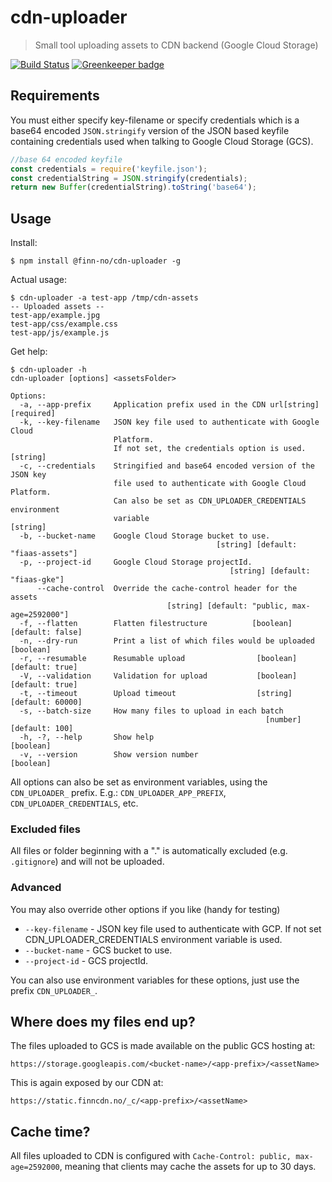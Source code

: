 # cdn-uploader

> Small tool uploading assets to CDN backend (Google Cloud Storage)

[![Build Status](https://travis-ci.org/finn-no/cdn-uploader.svg?branch=master)](https://travis-ci.org/finn-no/cdn-uploader)
[![Greenkeeper badge](https://badges.greenkeeper.io/finn-no/cdn-uploader.svg)](https://greenkeeper.io/)

## Requirements

You must either specify key-filename or specify credentials which is a base64
encoded `JSON.stringify` version of the JSON based keyfile containing
credentials used when talking to Google Cloud Storage (GCS).

```javascript
//base 64 encoded keyfile
const credentials = require('keyfile.json');
const credentialString = JSON.stringify(credentials);
return new Buffer(credentialString).toString('base64');
```

## Usage

Install:

```sh-session
$ npm install @finn-no/cdn-uploader -g
```

Actual usage:

```sh-session
$ cdn-uploader -a test-app /tmp/cdn-assets
-- Uploaded assets --
test-app/example.jpg
test-app/css/example.css
test-app/js/example.js
```

Get help:

```sh-session
$ cdn-uploader -h
cdn-uploader [options] <assetsFolder>

Options:
  -a, --app-prefix     Application prefix used in the CDN url[string] [required]
  -k, --key-filename   JSON key file used to authenticate with Google Cloud
                       Platform.
                       If not set, the credentials option is used.      [string]
  -c, --credentials    Stringified and base64 encoded version of the JSON key
                       file used to authenticate with Google Cloud Platform.
                       Can also be set as CDN_UPLOADER_CREDENTIALS environment
                       variable                                         [string]
  -b, --bucket-name    Google Cloud Storage bucket to use.
                                              [string] [default: "fiaas-assets"]
  -p, --project-id     Google Cloud Storage projectId.
                                                 [string] [default: "fiaas-gke"]
      --cache-control  Override the cache-control header for the assets
                                   [string] [default: "public, max-age=2592000"]
  -f, --flatten        Flatten filestructure          [boolean] [default: false]
  -n, --dry-run        Print a list of which files would be uploaded   [boolean]
  -r, --resumable      Resumable upload                [boolean] [default: true]
  -V, --validation     Validation for upload           [boolean] [default: true]
  -t, --timeout        Upload timeout                  [string] [default: 60000]
  -s, --batch-size     How many files to upload in each batch
                                                         [number] [default: 100]
  -h, -?, --help       Show help                                       [boolean]
  -v, --version        Show version number                             [boolean]
```

All options can also be set as environment variables, using the `CDN_UPLOADER_`
prefix. E.g.: `CDN_UPLOADER_APP_PREFIX`, `CDN_UPLOADER_CREDENTIALS`, etc.

### Excluded files

All files or folder beginning with a "." is automatically excluded (e.g.
`.gitignore`) and will not be uploaded.

### Advanced

You may also override other options if you like (handy for testing)

- `--key-filename` - JSON key file used to authenticate with GCP. If not set
  CDN_UPLOADER_CREDENTIALS environment variable is used.
- `--bucket-name` - GCS bucket to use.
- `--project-id` - GCS projectId.

You can also use environment variables for these options, just use the prefix
`CDN_UPLOADER_`.

## Where does my files end up?

The files uploaded to GCS is made available on the public GCS hosting at:

`https://storage.googleapis.com/<bucket-name>/<app-prefix>/<assetName>`

This is again exposed by our CDN at:

`https://static.finncdn.no/_c/<app-prefix>/<assetName>`

## Cache time?

All files uploaded to CDN is configured with
`Cache-Control: public, max-age=2592000`, meaning that clients may cache the
assets for up to 30 days.
